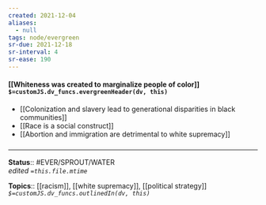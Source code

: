 ```yaml
---
created: 2021-12-04 
aliases:
  - null
tags: node/evergreen
sr-due: 2021-12-18
sr-interval: 4
sr-ease: 190
---
```


#### [[Whiteness was created to marginalize people of color]] `$=customJS.dv_funcs.evergreenHeader(dv, this)`
- [[Colonization and slavery lead to generational disparities in black communities]]
- [[Race is a social construct]]
- [[Abortion and immigration are detrimental to white supremacy]]

### <hr class="footnote"/>

**Status**:: #EVER/SPROUT/WATER  
*edited `=this.file.mtime`*

**Topics**:: [[racism]], [[white supremacy]], [[political strategy]]
*`$=customJS.dv_funcs.outlinedIn(dv, this)`*
